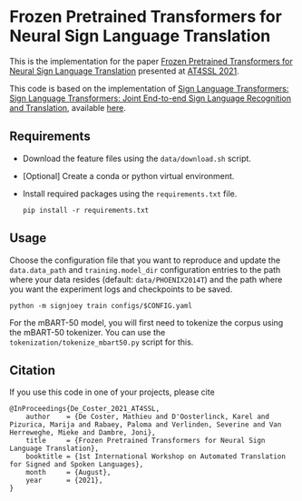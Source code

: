 # Frozen Pretrained Transformers for Neural Sign Language Translation

This is the implementation for the paper [Frozen Pretrained Transformers for Neural Sign Language Translation](https://users.ugent.be/~mcdcoste/assets/SLT_DeCoster2021Frozen.pdf) presented at [AT4SSL 2021](https://sites.google.com/tilburguniversity.edu/at4svl2021/home).

This code is based on the implementation of [Sign Language Transformers: Sign Language Transformers: Joint End-to-end Sign Language Recognition and Translation](https://www.cihancamgoz.com/pub/camgoz2020cvpr.pdf), available [here](https://github.com/neccam/slt).

 
## Requirements
* Download the feature files using the `data/download.sh` script.

* [Optional] Create a conda or python virtual environment.

* Install required packages using the `requirements.txt` file.

    `pip install -r requirements.txt`

## Usage

Choose the configuration file that you want to reproduce and update the `data.data_path` and `training.model_dir` configuration entries
to the path where your data resides (default: `data/PHOENIX2014T`) and the path where you want the experiment logs and checkpoints to be saved.

  `python -m signjoey train configs/$CONFIG.yaml` 

For the mBART-50 model, you will first need to tokenize the corpus using the mBART-50 tokenizer. You can use the `tokenization/tokenize_mbart50.py` script for this.

## Citation

If you use this code in one of your projects, please cite

```
@InProceedings{De_Coster_2021_AT4SSL,
    author    = {De Coster, Mathieu and D'Oosterlinck, Karel and Pizurica, Marija and Rabaey, Paloma and Verlinden, Severine and Van Herreweghe, Mieke and Dambre, Joni},
    title     = {Frozen Pretrained Transformers for Neural Sign Language Translation},
    booktitle = {1st International Workshop on Automated Translation for Signed and Spoken Languages},
    month     = {August},
    year      = {2021},
}
```
